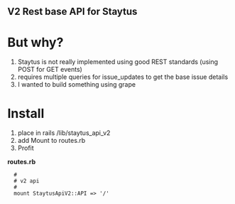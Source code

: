V2 Rest base API for Staytus
----------------------------

But why?
========

1. Staytus is not really implemented using good REST standards (using POST for GET events)
2. requires multiple queries for issue_updates to get the base issue details
3. I wanted to build something using grape


Install
=======


1. place in rails /lib/staytus_api_v2
2. add Mount to routes.rb
3. Profit


**routes.rb**

```
  #
  # v2 api
  #
  mount StaytusApiV2::API => '/'
```